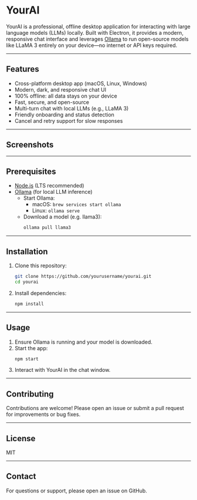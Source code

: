 # YourAI

YourAI is a professional, offline desktop application for interacting with large language models (LLMs) locally. Built with Electron, it provides a modern, responsive chat interface and leverages [Ollama](https://ollama.com) to run open-source models like LLaMA 3 entirely on your device—no internet or API keys required.

---

## Features

- Cross-platform desktop app (macOS, Linux, Windows)
- Modern, dark, and responsive chat UI
- 100% offline: all data stays on your device
- Fast, secure, and open-source
- Multi-turn chat with local LLMs (e.g., LLaMA 3)
- Friendly onboarding and status detection
- Cancel and retry support for slow responses

---

## Screenshots

<!-- Add screenshots here after first run -->

---

## Prerequisites

- [Node.js](https://nodejs.org) (LTS recommended)
- [Ollama](https://ollama.com/download) (for local LLM inference)
  - Start Ollama:
    - macOS: `brew services start ollama`
    - Linux: `ollama serve`
  - Download a model (e.g. llama3):
    ```bash
    ollama pull llama3
    ```

---

## Installation

1. Clone this repository:
   ```bash
   git clone https://github.com/yourusername/yourai.git
   cd yourai
   ```
2. Install dependencies:
   ```bash
   npm install
   ```

---

## Usage

1. Ensure Ollama is running and your model is downloaded.
2. Start the app:
   ```bash
   npm start
   ```
3. Interact with YourAI in the chat window.

---

## Contributing

Contributions are welcome! Please open an issue or submit a pull request for improvements or bug fixes.

---

## License

MIT

---

## Contact

For questions or support, please open an issue on GitHub.
